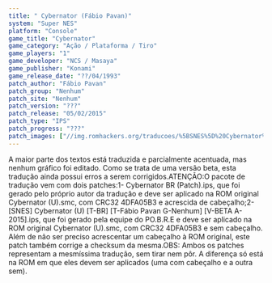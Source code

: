 ```yaml
---
title: " Cybernator (Fábio Pavan)"
system: "Super NES"
platform: "Console"
game_title: "Cybernator"
game_category: "Ação / Plataforma / Tiro"
game_players: "1"
game_developer: "NCS / Masaya"
game_publisher: "Konami"
game_release_date: "??/04/1993"
patch_author: "Fábio Pavan"
patch_group: "Nenhum"
patch_site: "Nenhum"
patch_version: "???"
patch_release: "05/02/2015"
patch_type: "IPS"
patch_progress: "???"
patch_images: ["//img.romhackers.org/traducoes/%5BSNES%5D%20Cybernator%20-%20F%C3%A1bio%20Pavan%20-%201.png","//img.romhackers.org/traducoes/%5BSNES%5D%20Cybernator%20-%20F%C3%A1bio%20Pavan%20-%202.png","//img.romhackers.org/traducoes/%5BSNES%5D%20Cybernator%20-%20F%C3%A1bio%20Pavan%20-%203.png"]
---
```

A maior parte dos textos está traduzida e parcialmente acentuada, mas nenhum gráfico foi editado. Como se trata de uma versão beta, esta tradução ainda possui erros a serem corrigidos.ATENÇÃO:O pacote de tradução vem com dois patches:1- Cybernator BR (Patch).ips, que foi gerado pelo próprio autor da tradução e deve ser aplicado na ROM original Cybernator (U).smc, com CRC32 4DFA05B3 e acrescida de cabeçalho;2- [SNES] Cybernator (U) [T-BR] [T-Fábio Pavan G-Nenhum] [V-BETA A-2015].ips, que foi gerado pela equipe do PO.B.R.E e deve ser aplicado na ROM original Cybernator (U).smc, com CRC32 4DFA05B3 e sem cabeçalho. Além de não ser preciso acrescentar um cabeçalho à ROM original, este patch também corrige a checksum da mesma.OBS: Ambos os patches representam a mesmíssima tradução, sem tirar nem pôr. A diferença só está na ROM em que eles devem ser aplicados (uma com cabeçalho e a outra sem).